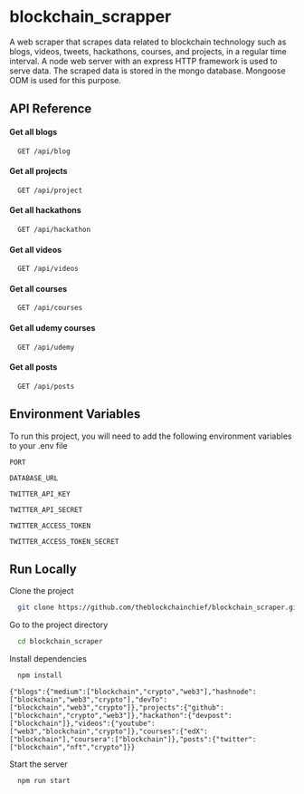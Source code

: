# blockchain_scrapper

A web scraper that scrapes data related to blockchain technology such as blogs, videos, tweets, hackathons, courses, and projects, in a regular time interval. A node web server with an express HTTP framework is used to serve data.
The scraped data is stored in the mongo database. Mongoose ODM is used for this purpose.

## API Reference

#### Get all blogs

```http
  GET /api/blog
```

#### Get all projects

```http
  GET /api/project
```

#### Get all hackathons

```http
  GET /api/hackathon
```

#### Get all videos

```http
  GET /api/videos
```

#### Get all courses

```http
  GET /api/courses
```

#### Get all udemy courses

```http
  GET /api/udemy
```

#### Get all posts

```http
  GET /api/posts
```

## Environment Variables

To run this project, you will need to add the following environment variables to your .env file

`PORT`

`DATABASE_URL`

`TWITTER_API_KEY`

`TWITTER_API_SECRET`

`TWITTER_ACCESS_TOKEN`

`TWITTER_ACCESS_TOKEN_SECRET`

## Run Locally

Clone the project

```bash
  git clone https://github.com/theblockchainchief/blockchain_scraper.git
```

Go to the project directory

```bash
  cd blockchain_scraper
```

Install dependencies

```bash
  npm install
```

```Update the tags in the tags collection of the database
{"blogs":{"medium":["blockchain","crypto","web3"],"hashnode":["blockchain","web3","crypto"],"devTo":["blockchain","web3","crypto"]},"projects":{"github":["blockchain","crypto","web3"]},"hackathon":{"devpost":["blockchain"]},"videos":{"youtube":["web3","blockchain","crypto"]},"courses":{"edX":["blockchain"],"coursera":["blockchain"]},"posts":{"twitter":["blockchain","nft","crypto"]}}
```

Start the server

```bash
  npm run start
```
